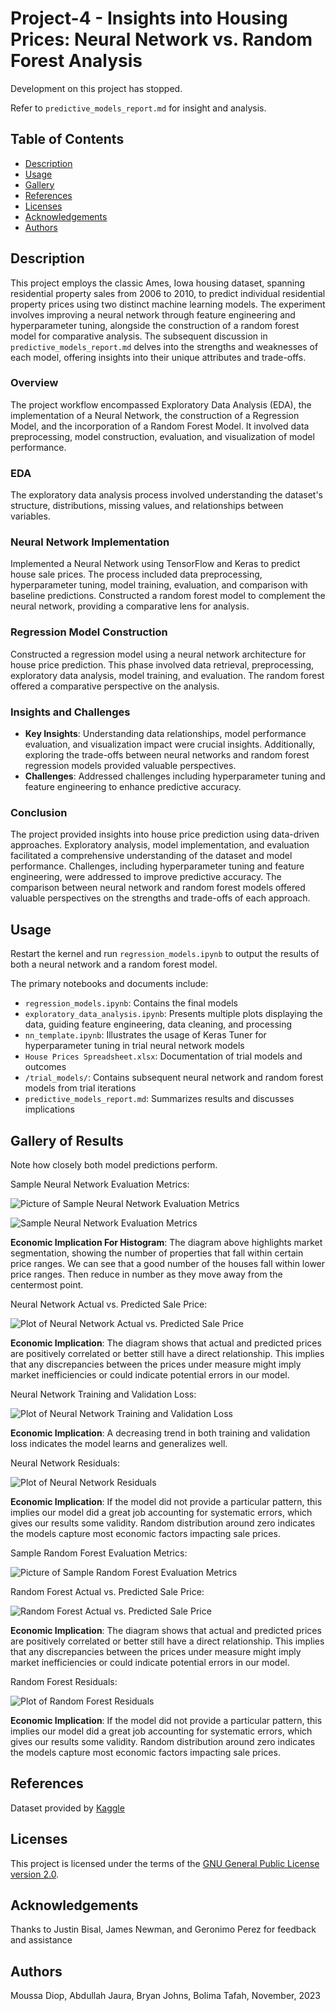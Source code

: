 # Project-4 - Insights into Housing Prices: Neural Network vs. Random Forest Analysis

Development on this project has stopped.

Refer to `predictive_models_report.md` for insight and analysis.

## Table of Contents

- [Description](#description)
- [Usage](#usage)
- [Gallery](#gallery-of-results)
- [References](#references)
- [Licenses](#licenses)
- [Acknowledgements](#acknowledgements)
- [Authors](#authors)

## Description

This project employs the classic Ames, Iowa housing dataset, spanning residential property sales from 2006 to 2010, to predict individual residential property prices using two distinct machine learning models. The experiment involves improving a neural network through feature engineering and hyperparameter tuning, alongside the construction of a random forest model for comparative analysis. The subsequent discussion in `predictive_models_report.md` delves into the strengths and weaknesses of each model, offering insights into their unique attributes and trade-offs.

### Overview

The project workflow encompassed Exploratory Data Analysis (EDA), the implementation of a Neural Network, the construction of a Regression Model, and the incorporation of a Random Forest Model. It involved data preprocessing, model construction, evaluation, and visualization of model performance.

### EDA

The exploratory data analysis process involved understanding the dataset's structure, distributions, missing values, and relationships between variables.

### Neural Network Implementation

Implemented a Neural Network using TensorFlow and Keras to predict house sale prices. The process included data preprocessing, hyperparameter tuning, model training, evaluation, and comparison with baseline predictions. Constructed a random forest model to complement the neural network, providing a comparative lens for analysis.

### Regression Model Construction

Constructed a regression model using a neural network architecture for house price prediction. This phase involved data retrieval, preprocessing, exploratory data analysis, model training, and evaluation. The random forest offered a comparative perspective on the analysis.

### Insights and Challenges

- **Key Insights**: Understanding data relationships, model performance evaluation, and visualization impact were crucial insights. Additionally, exploring the trade-offs between neural networks and random forest regression models provided valuable perspectives.
- **Challenges**: Addressed challenges including hyperparameter tuning and feature engineering to enhance predictive accuracy.

### Conclusion

The project provided insights into house price prediction using data-driven approaches. Exploratory analysis, model implementation, and evaluation facilitated a comprehensive understanding of the dataset and model performance. Challenges, including hyperparameter tuning and feature engineering, were addressed to improve predictive accuracy. The comparison between neural network and random forest models offered valuable perspectives on the strengths and trade-offs of each approach.

## Usage

Restart the kernel and run `regression_models.ipynb` to output the results of both a neural network and a random forest model.

The primary notebooks and documents include:

- `regression_models.ipynb`: Contains the final models
- `exploratory_data_analysis.ipynb`: Presents multiple plots displaying the data, guiding feature engineering, data cleaning, and processing
- `nn_template.ipynb`: Illustrates the usage of Keras Tuner for hyperparameter tuning in trial neural network models
- `House Prices Spreadsheet.xlsx`: Documentation of trial models and outcomes
- `/trial_models/`: Contains subsequent neural network and random forest models from trial iterations
- `predictive_models_report.md`: Summarizes results and discusses implications

## Gallery of Results

Note how closely both model predictions perform.

Sample Neural Network Evaluation Metrics:

![Picture of Sample Neural Network Evaluation Metrics](/images/nn_results.png)

![Sample Neural Network Evaluation Metrics](/images/nn_residuals_hist.png)

**Economic Implication For Histogram**: The diagram above highlights market segmentation, showing the number of properties that fall within certain price ranges. We can see that a good number of the houses fall within lower price ranges. Then reduce in number as they move away from the centermost point.

Neural Network Actual vs. Predicted Sale Price:

![Plot of Neural Network Actual vs. Predicted Sale Price](/images/nn_scatter.png)

**Economic Implication**: The diagram shows that actual and predicted prices are positively correlated or better still have a direct relationship. This implies that any discrepancies between the prices under measure might imply market inefficiencies or could indicate potential errors in our model.

Neural Network Training and Validation Loss:

![Plot of Neural Network Training and Validation Loss](/images/nn_loss.png)

**Economic Implication**: A decreasing trend in both training and validation loss indicates the model learns and generalizes well.

Neural Network Residuals:

![Plot of Neural Network Residuals](/images/nn_residuals.png)

**Economic Implication**: If the model did not provide a particular pattern, this implies our model did a great job accounting for systematic errors, which gives our results some validity. Random distribution around zero indicates the models capture most economic factors impacting sale prices.

Sample Random Forest Evaluation Metrics:

![Picture of Sample Random Forest Evaluation Metrics](/images/rf_results.png)

Random Forest Actual vs. Predicted Sale Price:

![Random Forest Actual vs. Predicted Sale Price](/images/rf_scatter.png)

**Economic Implication**: The diagram shows that actual and predicted prices are positively correlated or better still have a direct relationship. This implies that any discrepancies between the prices under measure might imply market inefficiencies or could indicate potential errors in our model.

Random Forest Residuals:

![Plot of Random Forest Residuals](/images/rf_residuals.png)

**Economic Implication**: If the model did not provide a particular pattern, this implies our model did a great job accounting for systematic errors, which gives our results some validity. Random distribution around zero indicates the models capture most economic factors impacting sale prices.

## References

Dataset provided by [Kaggle](https://www.kaggle.com/competitions/house-prices-advanced-regression-techniques)

## Licenses

This project is licensed under the terms of the [GNU General Public License version 2.0](https://www.gnu.org/licenses/old-licenses/gpl-2.0.en.html).

## Acknowledgements

Thanks to Justin Bisal, James Newman, and Geronimo Perez for feedback and assistance

## Authors

Moussa Diop, Abdullah Jaura, Bryan Johns, Bolima Tafah, November, 2023
